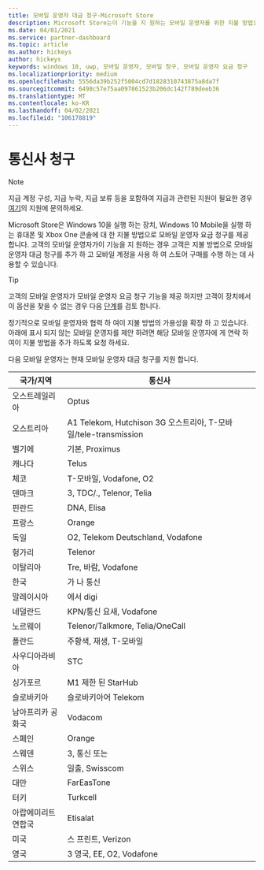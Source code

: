 ```yaml
---
title: 모바일 운영자 대금 청구-Microsoft Store
description: Microsoft Store는이 기능을 지 원하는 모바일 운영자를 위한 지불 방법으로 모바일 운영자 요금 청구 기능을 제공 합니다.
ms.date: 04/01/2021
ms.service: partner-dashboard
ms.topic: article
ms.author: hickeys
author: hickeys
keywords: windows 10, uwp, 모바일 운영자, 모바일 청구, 모바일 운영자 요금 청구
ms.localizationpriority: medium
ms.openlocfilehash: 5556da39b252f5004cd7d1828310743875a8da7f
ms.sourcegitcommit: 6498c57e75aa097861523b206dc142f789deeb36
ms.translationtype: MT
ms.contentlocale: ko-KR
ms.lasthandoff: 04/02/2021
ms.locfileid: "106178819"
---
```

# <a name="mobile-operator-billing"></a>통신사 청구

> [!NOTE]
> 지급 계정 구성, 지급 누락, 지급 보류 등을 포함하여 지급과 관련된 지원이 필요한 경우 [여기](https://developer.microsoft.com/windows/support)의 지원에 문의하세요.

Microsoft Store은 Windows 10을 실행 하는 장치, Windows 10 Mobile을 실행 하는 휴대폰 및 Xbox One 콘솔에 대 한 지불 방법으로 모바일 운영자 요금 청구를 제공 합니다. 고객의 모바일 운영자가이 기능을 지 원하는 경우 고객은 지불 방법으로 모바일 운영자 대금 청구를 추가 하 고 모바일 계정을 사용 하 여 스토어 구매를 수행 하는 데 사용할 수 있습니다.

> [!TIP]
>  고객의 모바일 운영자가 모바일 운영자 요금 청구 기능을 제공 하지만 고객이 장치에서이 옵션을 찾을 수 없는 경우 다음 [단계](https://support.microsoft.com/instantanswers/b25d6dd6-fb8b-3710-1e13-4d30eb01b51f)를 검토 합니다.

정기적으로 모바일 운영자와 협력 하 여이 지불 방법의 가용성을 확장 하 고 있습니다. 아래에 표시 되지 않는 모바일 운영자를 제안 하려면 해당 모바일 운영자에 게 연락 하 여이 지불 방법을 추가 하도록 요청 하세요.

다음 모바일 운영자는 현재 모바일 운영자 대금 청구를 지원 합니다.

| 국가/지역       | 통신사                                        |
|----------------------|---------------------------------------------------------|
| 오스트레일리아            | Optus                                                   |
| 오스트리아              | A1 Telekom, Hutchison 3G 오스트리아, T-모바일/tele-transmission  |
| 벨기에              | 기본, Proximus                                          |
| 캐나다               | Telus                                                   |
| 체코              | T-모바일, Vodafone, O2                                  |
| 덴마크              | 3, TDC/., Telenor, Telia                         |
| 핀란드              | DNA, Elisa                                              |
| 프랑스               | Orange                                                  |
| 독일              | O2, Telekom Deutschland, Vodafone                       |
| 헝가리              | Telenor                                                 |
| 이탈리아                | Tre, 바람, Vodafone                                     |
| 한국                | 가 나 통신                                              |
| 말레이시아             | 에서 digi                                                    |
| 네덜란드          | KPN/통신 요새, Vodafone                                 |
| 노르웨이               | Telenor/Talkmore, Telia/OneCall                     |
| 폴란드               | 주황색, 재생, T-모바일                                  |
| 사우디아라비아         | STC                                                     |
| 싱가포르            | M1 제한 된 StarHub                                     |
| 슬로바키아             | 슬로바키아어 Telekom                                          |
| 남아프리카 공화국         | Vodacom                                                 |
| 스페인                | Orange                                                  |
| 스웨덴               | 3, 통신 또는                                              |
| 스위스          | 일출, Swisscom                                       |
| 대만               | FarEasTone                                              |
| 터키               | Turkcell                                                |
| 아랍에미리트연합국 | Etisalat                                                |
| 미국        | 스 프린트, Verizon                                         |
| 영국       | 3 영국, EE, O2, Vodafone                                 |

